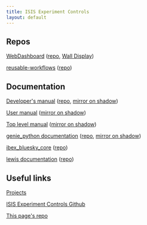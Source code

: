 ```yaml
---
title: ISIS Experiment Controls
layout: default
---
```


## Repos

[WebDashboard](https://isiscomputinggroup.github.io/WebDashboard/) ([repo](https://github.com/ISISComputingGroup/WebDashboard), [Wall Display](https://isiscomputinggroup.github.io/WebDashboard/wall))

[reusable-workflows](https://isiscomputinggroup.github.io/reusable-workflows/) ([repo](https://github.com/ISISComputingGroup/reusable-workflows))

## Documentation

[Developer's manual](https://isiscomputinggroup.github.io/ibex_developers_manual/) ([repo](https://github.com/ISISComputingGroup/ibex_developers_manual), [mirror on shadow](https://shadow.nd.rl.ac.uk/ibex_developers_manual))

[User manual](https://isiscomputinggroup.github.io/ibex_user_manual/) ([mirror on shadow](http://shadow.nd.rl.ac.uk/ibex_user_manual))

[Top level manual](https://github.com/ISISComputingGroup/IBEX/wiki) ([mirror on shadow](http://shadow.nd.rl.ac.uk/ibex/Home))

[genie_python documentation](https://isiscomputinggroup.github.io/genie/genie_python) ([repo](https://github.com/ISISComputingGroup/genie), [mirror on shadow](https://shadow.nd.rl.ac.uk/genie_python/sphinx/genie_python.html))

[ibex_bluesky_core](https://isiscomputinggroup.github.io/ibex_bluesky_core/) ([repo](https://github.com/ISISComputingGroup/ibex_bluesky_core))

[lewis documentation](https://isiscomputinggroup.github.io/lewis/) ([repo](https://github.com/ISISComputingGroup/lewis))

## Useful links

[Projects](https://github.com/orgs/ISISComputingGroup/projects)

[ISIS Experiment Controls Github](https://github.com/ISISComputingGroup)

[This page's repo](https://github.com/ISISComputingGroup/isiscomputinggroup.github.io)
